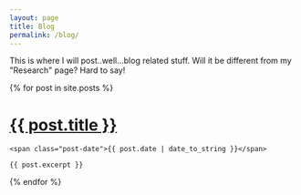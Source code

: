 ```yaml
---
layout: page
title: Blog
permalink: /blog/
---
```

<p class="message">
  This is where I will post..well...blog related stuff.  Will it be different from my "Research" page? Hard to say!
</p>

<div class="posts">
  {% for post in site.posts %}
  <div class="post">
    <h1 class="post-title">
      <a href="{{ post.url }}">
        {{ post.title }}
      </a>
    </h1>

    <span class="post-date">{{ post.date | date_to_string }}</span>

    {{ post.excerpt }}
  </div>
  {% endfor %}
</div>


